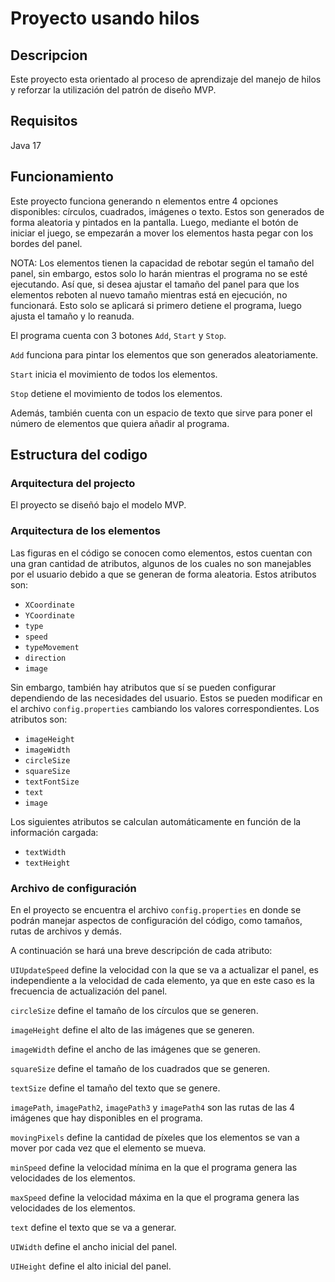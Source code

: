 # Proyecto usando hilos 

## Descripcion 
Este proyecto esta orientado al proceso de aprendizaje del manejo de hilos y reforzar la utilización del patrón de diseño MVP.

## Requisitos
Java 17

## Funcionamiento 
Este proyecto funciona generando n elementos entre 4 opciones disponibles: círculos, cuadrados, imágenes o texto. Estos son generados de forma aleatoria y pintados en la pantalla. Luego, mediante el botón de iniciar el juego, se empezarán a mover los elementos hasta pegar con los bordes del panel.

NOTA: Los elementos tienen la capacidad de rebotar según el tamaño del panel, sin embargo, estos solo lo harán mientras el programa no se esté ejecutando. Así que, si desea ajustar el tamaño del panel para que los elementos reboten al nuevo tamaño mientras está en ejecución, no funcionará. Esto solo se aplicará si primero detiene el programa, luego ajusta el tamaño y lo reanuda.

El programa cuenta con 3 botones `Add`, `Start` y `Stop`.

`Add` funciona para pintar los elementos que son generados aleatoriamente.

`Start` inicia el movimiento de todos los elementos.

`Stop` detiene el movimiento de todos los elementos.

Además, también cuenta con un espacio de texto que sirve para poner el número de elementos que quiera añadir al programa.

## Estructura del codigo

### Arquitectura del projecto

El proyecto se diseñó bajo el modelo MVP.

### Arquitectura de los elementos 

Las figuras en el código se conocen como elementos, estos cuentan con una gran cantidad de atributos, algunos de los cuales no son manejables por el usuario debido a que se generan de forma aleatoria. Estos atributos son:

- `XCoordinate`
- `YCoordinate`
- `type`
- `speed`
- `typeMovement`
- `direction`
- `image`

Sin embargo, también hay atributos que sí se pueden configurar dependiendo de las necesidades del usuario. Estos se pueden modificar en el archivo `config.properties` cambiando los valores correspondientes. Los atributos son:

- `imageHeight`
- `imageWidth`
- `circleSize`
- `squareSize`
- `textFontSize`
- `text`
- `image`

Los siguientes atributos se calculan automáticamente en función de la información cargada:

- `textWidth`
- `textHeight`

### Archivo de configuración

En el proyecto se encuentra el archivo `config.properties` en donde se podrán manejar aspectos de configuración del código, como tamaños, rutas de archivos y demás.

A continuación se hará una breve descripción de cada atributo:

`UIUpdateSpeed` define la velocidad con la que se va a actualizar el panel, es independiente a la velocidad de cada elemento, ya que en este caso es la frecuencia de actualización del panel.

`circleSize` define el tamaño de los círculos que se generen.

`imageHeight` define el alto de las imágenes que se generen.

`imageWidth` define el ancho de las imágenes que se generen.

`squareSize` define el tamaño de los cuadrados que se generen.

`textSize` define el tamaño del texto que se genere.

`imagePath`, `imagePath2`, `imagePath3` y `imagePath4` son las rutas de las 4 imágenes que hay disponibles en el programa.

`movingPixels` define la cantidad de píxeles que los elementos se van a mover por cada vez que el elemento se mueva.

`minSpeed` define la velocidad mínima en la que el programa genera las velocidades de los elementos.

`maxSpeed` define la velocidad máxima en la que el programa genera las velocidades de los elementos.

`text` define el texto que se va a generar.

`UIWidth` define el ancho inicial del panel.

`UIHeight` define el alto inicial del panel.